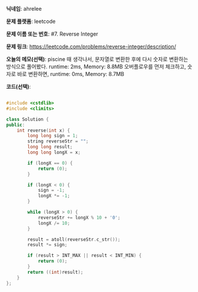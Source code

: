 **닉네임**: ahrelee

**문제 플랫폼**: leetcode

**문제 이름 또는 번호**: #7. Reverse Integer

**문제 링크**: https://leetcode.com/problems/reverse-integer/description/

**오늘의 메모(선택)**:
piscine 때 생각나서,
문자열로 변환한 후에 다시 숫자로 변환하는 방식으로 풀어봤다.
runtime: 2ms, Memory: 8.8MB
오버플로우를 먼저 체크하고, 숫자로 바로 변환하면,
runtime: 0ms, Memory: 8.7MB

**코드(선택)**:

```cpp

#include <cstdlib>
#include <climits>

class Solution {
public:
    int reverse(int x) {
        long long sign = 1;
        string reverseStr = "";
        long long result;
        long long longX = x;

        if (longX == 0) {
            return (0);
        }

        if (longX < 0) {
            sign = -1;
            longX *= -1;
        }

        while (longX > 0) {
            reverseStr += longX % 10 + '0';
            longX /= 10;
        }

        result = atoll(reverseStr.c_str());
        result *= sign;

        if (result > INT_MAX || result < INT_MIN) {
            return (0);
        }
        return ((int)result);
    }
};

```
